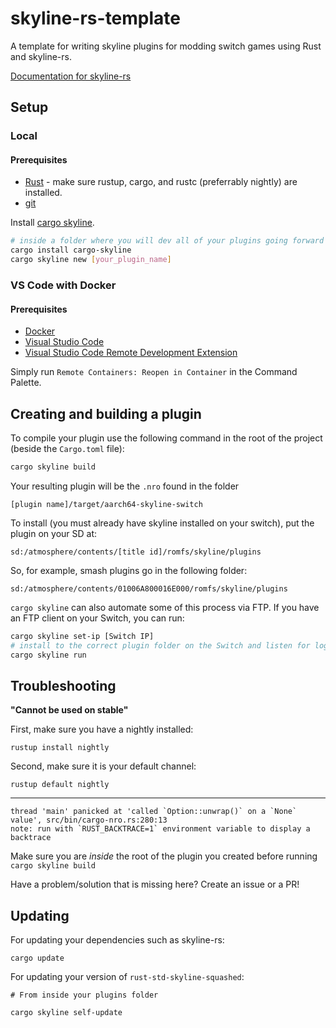 # skyline-rs-template

A template for writing skyline plugins for modding switch games using Rust and skyline-rs.

[Documentation for skyline-rs](https://ultimate-research.github.io/skyline-rs-template/doc/skyline/index.html)

## Setup

### Local

#### Prerequisites

* [Rust](https://www.rust-lang.org/install.html) - make sure rustup, cargo, and rustc (preferrably nightly) are installed.
* [git](https://git-scm.com/book/en/v2/Getting-Started-Installing-Git)

Install [cargo skyline](https://github.com/jam1garner/cargo-skyline).
```bash
# inside a folder where you will dev all of your plugins going forward
cargo install cargo-skyline
cargo skyline new [your_plugin_name]
```

### VS Code with Docker

#### Prerequisites

* [Docker](https://www.docker.com/get-started)
* [Visual Studio Code](https://code.visualstudio.com/)
* [Visual Studio Code Remote Development Extension](https://marketplace.visualstudio.com/items?itemName=ms-vscode-remote.vscode-remote-extensionpack)

Simply run `Remote Containers: Reopen in Container` in the Command Palette. 

## Creating and building a plugin

To compile your plugin use the following command in the root of the project (beside the `Cargo.toml` file):
```sh
cargo skyline build
```
Your resulting plugin will be the `.nro` found in the folder
```
[plugin name]/target/aarch64-skyline-switch
```
To install (you must already have skyline installed on your switch), put the plugin on your SD at:
```
sd:/atmosphere/contents/[title id]/romfs/skyline/plugins
```
So, for example, smash plugins go in the following folder:
```
sd:/atmosphere/contents/01006A800016E000/romfs/skyline/plugins
```

`cargo skyline` can also automate some of this process via FTP. If you have an FTP client on your Switch, you can run:
```sh
cargo skyline set-ip [Switch IP]
# install to the correct plugin folder on the Switch and listen for logs
cargo skyline run 
```

## Troubleshooting

**"Cannot be used on stable"**

First, make sure you have a nightly installed:
```
rustup install nightly
```
Second, make sure it is your default channel:
```
rustup default nightly
```
---
```
thread 'main' panicked at 'called `Option::unwrap()` on a `None` value', src/bin/cargo-nro.rs:280:13
note: run with `RUST_BACKTRACE=1` environment variable to display a backtrace
```

Make sure you are *inside* the root of the plugin you created before running `cargo skyline build`

Have a problem/solution that is missing here? Create an issue or a PR!

## Updating

For updating your dependencies such as skyline-rs:

```
cargo update
```

For updating your version of `rust-std-skyline-squashed`:

```
# From inside your plugins folder

cargo skyline self-update
```
